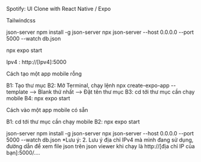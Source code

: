 Spotify: UI Clone with React Native / Expo

Tailwindcss

json-server
npm install -g json-server
npx json-server --host 0.0.0.0 --port 5000 --watch db.json

npx expo start

Ipv4 : http://[Ipv4]:5000

Cách tạo một app mobile rỗng

B1: Tạo thư mục
B2: Mở Terminal, chạy lệnh npx create-expo-app --template 
    --> Blank thứ nhất --> Đặt tên thư mục
B3: cd tới thư mục cần chạy mobile
B4: npx expo start

Cách vào một app mobile có sẵn 

B1: cd tới thư mục cần chạy mobile
B2: npx expo start

json-server
npm install -g json-server
npx json-server --host 0.0.0.0 --port 5000 --watch db.json
*Lưu ý:
2. Lưu ý địa chỉ IPv4 mà mình đang sử dụng, 
đường dẫn để xem file json trên json viewer khi chạy là 
http://[địa chỉ IP của bạn]:5000/....
